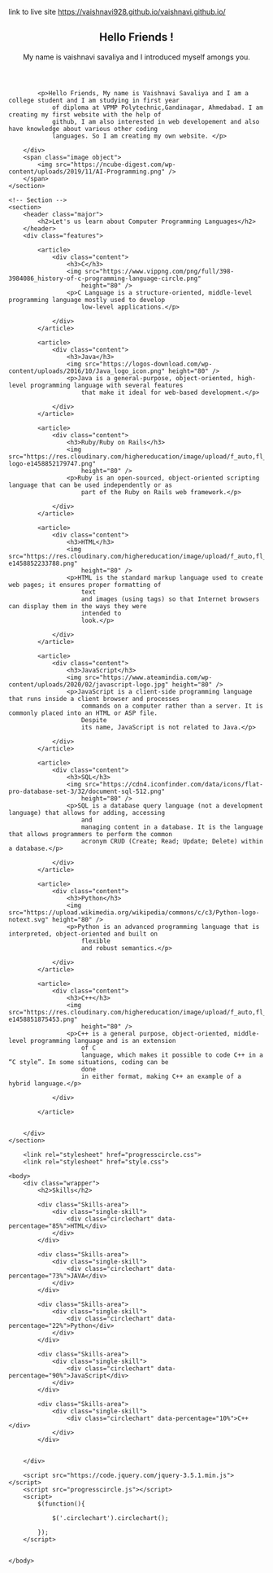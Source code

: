 link to live site https://vaishnavi928.github.io/vaishnavi.github.io/
<html>

<head>
	<title>Sample Website</title>
	<!-- Banner -->
	<section id="banner">
		<div class="content">
			<header>
				<h1>Hello Friends !</h1>
				<p>My name is vaishnavi savaliya and I introduced myself amongs you.</p>
			</header>

			<p>Hello Friends, My name is Vaishnavi Savaliya and I am a college student and I am studying in first year
				of diploma at VPMP Polytechnic,Gandinagar, Ahmedabad. I am creating my first website with the help of
				github, I am also interested in web developement and also have knowledge about various other coding
				languages. So I am creating my own website. </p>

		</div>
		<span class="image object">
			<img src="https://ncube-digest.com/wp-content/uploads/2019/11/AI-Programming.png" />
		</span>
	</section>

	<!-- Section -->
	<section>
		<header class="major">
			<h2>Let's us learn about Computer Programming Languages</h2>
		</header>
		<div class="features">

			<article>
				<div class="content">
					<h3>C</h3>
					<img src="https://www.vippng.com/png/full/398-3984086_history-of-c-programming-language-circle.png"
						height="80" />
					<p>C Language is a structure-oriented, middle-level programming language mostly used to develop
						low-level applications.</p>

				</div>
			</article>

			<article>
				<div class="content">
					<h3>Java</h3>
					<img src="https://logos-download.com/wp-content/uploads/2016/10/Java_logo_icon.png" height="80" />
					<p>Java is a general-purpose, object-oriented, high-level programming language with several features
						that make it ideal for web-based development.</p>

				</div>
			</article>

			<article>
				<div class="content">
					<h3>Ruby/Ruby on Rails</h3>
					<img src="https://res.cloudinary.com/highereducation/image/upload/f_auto,fl_lossy,q_auto:eco/v1/ComputerScience.org/2015/10/ruby-logo-e1458852179747.png"
						height="80" />
					<p>Ruby is an open-sourced, object-oriented scripting language that can be used independently or as
						part of the Ruby on Rails web framework.</p>

				</div>
			</article>

			<article>
				<div class="content">
					<h3>HTML</h3>
					<img src="https://res.cloudinary.com/highereducation/image/upload/f_auto,fl_lossy,q_auto:eco/v1/ComputerScience.org/2015/10/HTML5_logo-e1458852233788.png"
						height="80" />
					<p>HTML is the standard markup language used to create web pages; it ensures proper formatting of
						text
						and images (using tags) so that Internet browsers can display them in the ways they were
						intended to
						look.</p>

				</div>
			</article>

			<article>
				<div class="content">
					<h3>JavaScript</h3>
					<img src="https://www.ateamindia.com/wp-content/uploads/2020/02/javascript-logo.jpg" height="80" />
					<p>JavaScript is a client-side programming language that runs inside a client browser and processes
						commands on a computer rather than a server. It is commonly placed into an HTML or ASP file.
						Despite
						its name, JavaScript is not related to Java.</p>

				</div>
			</article>

			<article>
				<div class="content">
					<h3>SQL</h3>
					<img src="https://cdn4.iconfinder.com/data/icons/flat-pro-database-set-3/32/document-sql-512.png"
						height="80" />
					<p>SQL is a database query language (not a development language) that allows for adding, accessing
						and
						managing content in a database. It is the language that allows programmers to perform the common
						acronym CRUD (Create; Read; Update; Delete) within a database.</p>

				</div>
			</article>

			<article>
				<div class="content">
					<h3>Python</h3>
					<img src="https://upload.wikimedia.org/wikipedia/commons/c/c3/Python-logo-notext.svg" height="80" />
					<p>Python is an advanced programming language that is interpreted, object-oriented and built on
						flexible
						and robust semantics.</p>

				</div>
			</article>

			<article>
				<div class="content">
					<h3>C++</h3>
					<img src="https://res.cloudinary.com/highereducation/image/upload/f_auto,fl_lossy,q_auto:eco/v1/ComputerScience.org/2015/10/cplusplus-e1458851875453.png"
						height="80" />
					<p>C++ is a general purpose, object-oriented, middle-level programming language and is an extension
						of C
						language, which makes it possible to code C++ in a “C style”. In some situations, coding can be
						done
						in either format, making C++ an example of a hybrid language.</p>

				</div>

			</article>


		</div>
	</section>

		<link rel="stylesheet" href="progresscircle.css">
		<link rel="stylesheet" href="style.css">

	<body>
		<div class="wrapper">
			<h2>Skills</h2>
			
			<div class="Skills-area">
				<div class="single-skill">
					<div class="circlechart" data-percentage="85%">HTML</div>
				</div>
			</div>

			<div class="Skills-area">
				<div class="single-skill">
					<div class="circlechart" data-percentage="73%">JAVA</div>
				</div>
			</div>

			<div class="Skills-area">
				<div class="single-skill">
					<div class="circlechart" data-percentage="22%">Python</div>
				</div>
			</div>

			<div class="Skills-area">
				<div class="single-skill">
					<div class="circlechart" data-percentage="90%">JavaScript</div>
				</div>
			</div>

			<div class="Skills-area">
				<div class="single-skill">
					<div class="circlechart" data-percentage="10%">C++</div>
				</div>
			</div>


		</div>

		<script src="https://code.jquery.com/jquery-3.5.1.min.js"></script>
		<script src="progresscircle.js"></script>
		<script>
			$(function(){

				$('.circlechart').circlechart();

			});
		</script>


	</body>







</head>

</html>
